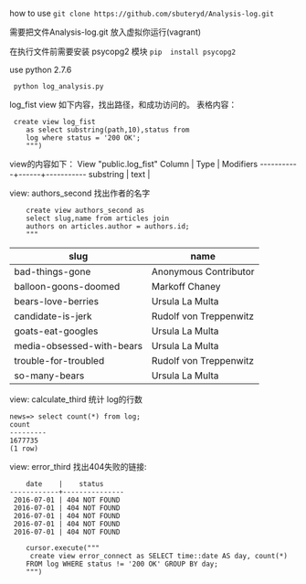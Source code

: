 
how to use 
```git clone https://github.com/sbuteryd/Analysis-log.git```


需要把文件Analysis-log.git 放入虚拟你运行(vagrant)

 在执行文件前需要安装 psycopg2 模块
```pip  install psycopg2```
 
use python 2.7.6

``` python log_analysis.py```

log_fist view 如下内容，找出路径，和成功访问的。
表格内容：

```
 create view log_fist
    as select substring(path,10),status from
    log where status = '200 OK';
    """)
```
view的内容如下：
 View "public.log_fist"
  Column   | Type | Modifiers 
-----------+------+-----------
 substring | text | 


 
 
 
view: authors_second 找出作者的名字

```
    create view authors_second as
    select slug,name from articles join
    authors on articles.author = authors.id;
    """
```

 slug            |          name          
-----------------|--------------------
     bad-things-gone           | Anonymous Contributor
     balloon-goons-doomed      | Markoff Chaney
     bears-love-berries        | Ursula La Multa
     candidate-is-jerk         | Rudolf von Treppenwitz
     goats-eat-googles         | Ursula La Multa
     media-obsessed-with-bears | Ursula La Multa
     trouble-for-troubled      | Rudolf von Treppenwitz
     so-many-bears             | Ursula La Multa


view: calculate_third 统计 log的行数

    news=> select count(*) from log;
    count  
    ---------
    1677735
    (1 row)
 
view: error_third 找出404失败的链接:

        date    |    status     
    ------------+---------------
     2016-07-01 | 404 NOT FOUND
     2016-07-01 | 404 NOT FOUND
     2016-07-01 | 404 NOT FOUND
     2016-07-01 | 404 NOT FOUND
     2016-07-01 | 404 NOT FOUND
     


```
    cursor.execute("""
     create view error_connect as SELECT time::date AS day, count(*)
    FROM log WHERE status != '200 OK' GROUP BY day;
    """)
    
```